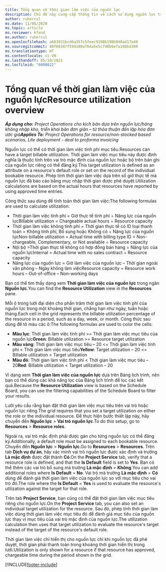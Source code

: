 ```yaml
---
title: Tổng quan về thời gian làm việc của nguồn lực
description: Chủ đề này cung cấp thông tin về cách sử dụng nguồn lực trong Project Operations.
author: ruhercul
ms.date: 11/05/2020
ms.topic: article
ms.reviewer: kfend
ms.author: ruhercul
ms.openlocfilehash: a683931bcd6a357c5feec9198b190b948ad17a40
ms.sourcegitcommit: 40f68387f594180af64a5e5c748b6efa188bd300
ms.translationtype: HT
ms.contentlocale: vi-VN
ms.lasthandoff: 05/10/2021
ms.locfileid: "6000822"
---
```

# <a name="resource-utilization-overview"></a><span data-ttu-id="fcd60-103">Tổng quan về thời gian làm việc của nguồn lực</span><span class="sxs-lookup"><span data-stu-id="fcd60-103">Resource utilization overview</span></span>

<span data-ttu-id="fcd60-104">_**Áp dụng cho:** Project Operations cho kịch bản dựa trên nguồn lực/hàng không nhập kho, triển khai bản đơn giản – từ thỏa thuận đến lập hóa đơn ước giá_</span><span class="sxs-lookup"><span data-stu-id="fcd60-104">_**Applies To:** Project Operations for resource/non-stocked based scenarios, Lite deployment - deal to proforma invoicing_</span></span>

<span data-ttu-id="fcd60-105">Nguồn lực có thể có thời gian làm việc tính phí mục tiêu.</span><span class="sxs-lookup"><span data-stu-id="fcd60-105">Resources can have a target billable utilization.</span></span> <span data-ttu-id="fcd60-106">Thời gian làm việc mục tiêu này được định nghĩa là thuộc tính trên vai trò mặc định của nguồn lực hoặc bộ trên bản ghi của nguồn lực riêng có thể đăng ký.</span><span class="sxs-lookup"><span data-stu-id="fcd60-106">This target utilization is defined as an attribute on a resource's default role or set on the record of the individual bookable resource.</span></span> <span data-ttu-id="fcd60-107">Phép tính thời gian làm việc dựa trên số giờ thực tế mà nguồn lực đã báo cáo bằng mục nhập thời gian được phê duyệt.</span><span class="sxs-lookup"><span data-stu-id="fcd60-107">Utilization calculations are based on the actual hours that resources have reported by using approved time entries.</span></span>

<span data-ttu-id="fcd60-108">Công thức sau dùng để tính toán thời gian làm việc:</span><span class="sxs-lookup"><span data-stu-id="fcd60-108">The following formulas are used to calculate utilization:</span></span>

  - <span data-ttu-id="fcd60-109">Thời gian làm việc tính phí = Giờ thực tế tính phí ÷ Năng lực của nguồn lực</span><span class="sxs-lookup"><span data-stu-id="fcd60-109">Billable utilization = Chargeable actual hours ÷ Resource capacity</span></span>
  - <span data-ttu-id="fcd60-110">Thời gian làm việc không tính phí = Thời gian thực tế có ID loại thanh toán = Không tính phí, Bổ sung hoặc Không có ÷ Năng lực của nguồn lực</span><span class="sxs-lookup"><span data-stu-id="fcd60-110">Non-billable utilization = Actual time with billing type ID = Non-chargeable, Complementary, or Not available ÷ Resource capacity</span></span>
  - <span data-ttu-id="fcd60-111">Nội bộ =Thời gian thực tế không có hợp đồng bán hàng ÷ Năng lực của nguồn lực</span><span class="sxs-lookup"><span data-stu-id="fcd60-111">Internal = Actual time with no sales contract ÷ Resource capacity</span></span>
  - <span data-ttu-id="fcd60-112">Năng lực của nguồn lực = Giờ làm việc của nguồn lực – Thời gian ngoài văn phòng – Ngày không làm việc</span><span class="sxs-lookup"><span data-stu-id="fcd60-112">Resource capacity = Resource work hours – Out-of-office – Non-working days</span></span>

<span data-ttu-id="fcd60-113">Bạn có thể tìm thấy dạng xem **Thời gian làm việc của nguồn lực** trong ngăn **Nguồn lực**.</span><span class="sxs-lookup"><span data-stu-id="fcd60-113">You can find the **Resource Utilization** view in the **Resources** pane.</span></span>

<span data-ttu-id="fcd60-114">Mỗi ô trong lưới đại diện cho phần trăm thời gian làm việc tính phí của nguồn lực trong một khoảng thời gian, chẳng hạn như ngày, tuần hoặc tháng.</span><span class="sxs-lookup"><span data-stu-id="fcd60-114">Each cell in the grid represents the billable utilization percentage of the resource in a period, such as a day, week, or month.</span></span> <span data-ttu-id="fcd60-115">Công thức sau dùng để tô màu các ô:</span><span class="sxs-lookup"><span data-stu-id="fcd60-115">The following formulas are used to color the cells:</span></span>

  - <span data-ttu-id="fcd60-116">**Màu lục**: Thời gian làm việc tính phí >= Thời gian làm việc mục tiêu của nguồn lực</span><span class="sxs-lookup"><span data-stu-id="fcd60-116">**Green**: Billable utilization >= Resource target utilization</span></span>
  - <span data-ttu-id="fcd60-117">**Màu vàng**: Thời gian làm việc mục tiêu – 20 <= Thời gian làm việc tính phí < Thời gian làm việc mục tiêu</span><span class="sxs-lookup"><span data-stu-id="fcd60-117">**Yellow**: Target utilization – 20 <= Billable utilization < Target utilization</span></span>
  - <span data-ttu-id="fcd60-118">**Màu đỏ**: Thời gian làm việc tính phí < Thời gian làm việc mục tiêu – 20</span><span class="sxs-lookup"><span data-stu-id="fcd60-118">**Red**: Billable utilization < Target utilization – 20</span></span>

<span data-ttu-id="fcd60-119">Vì dạng xem **Thời gian làm việc của nguồn lực** dựa trên Bảng lịch trình, nên bạn có thể dùng các khả năng lọc của Bảng lịch trình để lọc các kết quả.</span><span class="sxs-lookup"><span data-stu-id="fcd60-119">Because the **Resource Utilization** view is based on the Schedule Board, you can use the filtering capabilities of the Schedule Board to filter your results.</span></span>

<span data-ttu-id="fcd60-120">Lưới yêu cầu rằng bạn đặt thời gian làm việc mục tiêu trên vai trò hoặc nguồn lực riêng.</span><span class="sxs-lookup"><span data-stu-id="fcd60-120">The grid requires that you set a target utilization on either the role or the individual resource.</span></span> <span data-ttu-id="fcd60-121">Để thực hiện bước thiết lập này, hãy chuyển đến **Nguồn lực** > **Vai trò nguồn lực**.</span><span class="sxs-lookup"><span data-stu-id="fcd60-121">To do this setup, go to **Resources** > **Resource roles**.</span></span>

<span data-ttu-id="fcd60-122">Ngoài ra, vai trò mặc định phải được gán cho từng nguồn lực có thể đăng ký.</span><span class="sxs-lookup"><span data-stu-id="fcd60-122">Additionally, a default role must be assigned to each bookable resource.</span></span> <span data-ttu-id="fcd60-123">Chuyển đến **Nguồn lực** > **Nguồn lực**.</span><span class="sxs-lookup"><span data-stu-id="fcd60-123">Go to **Resources** > **Resources**.</span></span> <span data-ttu-id="fcd60-124">Trên tab **Dịch vụ dự án**, hãy xác minh vai trò nguồn lực được xác định và trường **Là mặc định** được đặt thành **Có**.</span><span class="sxs-lookup"><span data-stu-id="fcd60-124">On the **Project Service** tab, verify that a resource role is defined, and that the **Is Default** field is set to **Yes**.</span></span> <span data-ttu-id="fcd60-125">Bạn có thể thêm các vai trò bổ sung mà trường **Là mặc định** = **Không**.</span><span class="sxs-lookup"><span data-stu-id="fcd60-125">You can add additional roles where **Is Default** = **No**.</span></span> <span data-ttu-id="fcd60-126">Vai trò mà trường **Là mặc định** = **Có** dùng để đánh giá thời gian làm việc của nguồn lực so với mục tiêu cho vai trò đó.</span><span class="sxs-lookup"><span data-stu-id="fcd60-126">The role where the **Is Default** = **Yes** is used to evaluate the resource's utilization against the target for that role.</span></span>

<span data-ttu-id="fcd60-127">Trên tab **Project Service**, bạn cũng có thể đặt thời gian làm việc mục tiêu riêng cho nguồn lực.</span><span class="sxs-lookup"><span data-stu-id="fcd60-127">On the **Project Service** tab, you can also set an individual target utilization for the resource.</span></span> <span data-ttu-id="fcd60-128">Sau đó, phép tính thời gian làm việc dùng thời gian làm việc mục tiêu đó để đánh giá mục tiêu của nguồn lực thay vì mục tiêu của vai trò mặc định của nguồn lực.</span><span class="sxs-lookup"><span data-stu-id="fcd60-128">The utilization calculation then uses that target utilization to evaluate the resource's target instead of the target of the resource's default role.</span></span>

<span data-ttu-id="fcd60-129">Thời gian làm việc chỉ hiển thị cho nguồn lực chỉ khi nguồn lực đã phê duyệt, thời gian phải thanh toán trong khoảng thời gian hiển thị trong lưới.</span><span class="sxs-lookup"><span data-stu-id="fcd60-129">Utilization is only shown for a resource if that resource has approved, chargeable time during the period shown in the grid.</span></span>


[!INCLUDE[footer-include](../includes/footer-banner.md)]